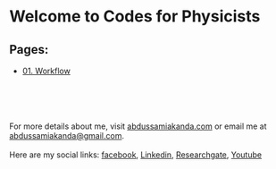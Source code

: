 # Welcome to Codes for Physicists

## Pages:

- [01. Workflow](/Codes-for-Physicists/01_Workflow.html)




\
\
\
\
For more details about me, visit [abdussamiakanda.com](https://abdussamiakanda.com) or email me at [abdussamiakanda@gmail.com](mailto:abdussamiakanda@gmail.com).\
\
Here are my social links: [facebook](https://fb.com/mdabdussami.akanda/), [Linkedin](https://www.linkedin.com/in/md-abdus-sami-akanda/), [Researchgate](https://www.researchgate.net/profile/Md_Akanda2), [Youtube](https://www.youtube.com/channel/UC7yhrEJBWA5JTERVBmWNRUQ)
